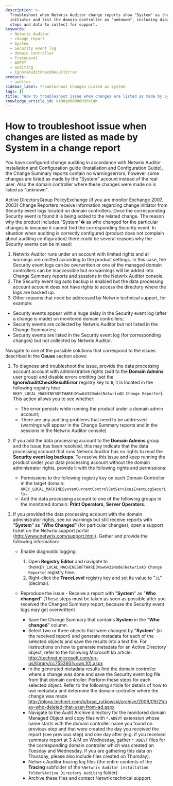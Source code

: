 ```yaml
---
description: >-
  Troubleshoot when Netwrix Auditor change reports show "System" as the change
  initiator and list the domain controller as "unknown", including diagnostic
  steps and data to collect for support.
keywords:
  - Netwrix Auditor
  - change report
  - System
  - Security event log
  - domain controller
  - TraceLevel
  - ADEVT
  - auditing
  - IgnoreAuditCheckResultError
products:
  - auditor
sidebar_label: Troubleshoot Changes Listed as System
tags: []
title: "How to troubleshoot issue when changes are listed as made by System in a change report"
knowledge_article_id: kA00g000000H9YkCAK
---
```


# How to troubleshoot issue when changes are listed as made by System in a change report

You have configured change auditing in accordance with Netwrix Auditor Installation and Configuration guide (Installation and Configuration Guide), the Change Summary reports contain no warningserrors, however some changes are listed as made by the "System" account instead of the real user.  Also the domain controller where these changes were made on is listed as "unknown".

Active DirectoryGroup PolicyExchange (if you are monitor Exchange 2007, 2003) Change Reporters receive information regarding change initiator from Security event logs located on domain controllers. Once the corresponding Security event is found it is being added to the related change. The reason why the product includes "System"� as who changed for the particular changes is because it cannot find the corresponding Security event.  In situation when auditing is correctly configured (product does not complain about auditing configuration) there could be several reasons why the Security events can be missed:

1. Netwrix Auditor runs under an account with limited rights and all warnings are omitted according to the product settings. In this case, the Security event logs can be overwritten or one of the managed domain controllers can be inaccessible but no warnings will be added into Change Summary reports and sessions in the Netwrix Auditor console.
2. The Security event log auto backup is enabled but the data processing account account does not have rights to access the directory where the logs are backed up.
3. Other reasons that need be addressed by Netwrix technical support, for example:

- Security events appear with a huge delay in the Security event log (after a change is made) on monitored domain controllers;
- Security events are collected by Netwrix Auditor but not listed in the Change Summaries;
- Security events are listed in the Security event log (for corresponding changes) but not collected by Netwrix Auditor.

Navigate to one of the possible solutions that correspond to the issues described in the **Cause** section above:

1. To diagnose and troubleshoot the issue, provide the data processing account account with administrative rights (add to the **Domain Admins** user group) and disable errors omitting (set the **IgnoreAuditCheckResultError** registry key to **`0`**, it is located in the following registry hive `HKEY_LOCAL_MACHINESOFTWARE(Wow6432Node)NetwrixAD Change Reporter`).  This action allows you to see whether:

   - The error persists while running the product under a domain admin account;
   - There are any auditing problems that need to be addressed  (warnings will appear in the Change Summary reports and in the sessions in the Netwrix Auditor console)

2. If you add the data processing account to the **Domain Admins** group and the issue has been resolved, this may indicate that the data processing account that runs Netwrix Auditor has no rights to read the **Security event log backups**. To resolve this issue and keep running the product under your data processing account without the domain administrator rights, provide it with the following rights and permissions:

   - Permissions to the following registry key on each Domain Controller in the target domain: `HKEY_LOCAL_MACHINESystemCurrentControlSetServicesEventLogSecurity.`
   - Add the data processing account to one of the following groups in the monitored domain: **Print Operators**, **Server Operators**.

3. If you provided the data processing account with the domain administrator rights, see no warnings but still receive reports with "**System**" as "**Who Changed**" (for particular changes), open a support ticket on the Netwrix support portal (http://www.netwrix.com/support.html).  Gather and provide the following information:

   - Enable diagnostic logging:
     1. Open **Registry Editor** and navigate to the`HKEY_LOCAL_MACHINESOFTWARE(Wow6432Node)NetwrixAD Change Reporte`r registry hive.
     2. Right-click the **TraceLevel** registry key and set its value to "`31`" (decimal).

   - Reproduce the issue - Receive a report with "**System**" as "**Who changed**" (These steps must be taken as soon as possible after you received the Changed Summary report, because the Security event logs may get overwritten)

     - Save the Change Summary that contains **System** in the "**Who changed**" column.
     - Select two or three objects that were changed by "**System**" (in the received report) and generate metadata for each of the selected objects and save the results into a text file. For instructions on how to generate metadata for an Active Directory object, refer to the following Microsoft kb article: http://technet.microsoft.com/en-us/library/cc755360(v=ws.10).aspx
     - In the generated metadata results find the domain controller where a change was done and save the Security event log file from that domain controller.  Perform these steps for each selected object. Refer to the following article for details of how to use metadata and determine the domain controller where the change was made http://blogs.technet.com/b/brad_rutkowski/archive/2006/09/21/hey-who-deleted-that-user-from-ad.aspx
     - Navigate to the Audit Archive directory for the monitored domain Managed Object and copy files with `*.ADEVT` extension whose name starts with the domain controller name you found on previous step  and that were created  the day you received the report  (see previous step) and one day after (e.g. if you received summary report at 3 A.M on Wednesday, gather `*.ADEVT` files for the corresponding domain controller which was created on Tuesday and Wednesday.  If you are gathering this data on Thursday, please also include files created on Thursday).
     - Netwrix Auditor tracing log files (the entire contents of the **Tracing** subfolder of the `%Netwrix Auditor installation folder%Active Directory Auditing` folder).
     - Archive these files and contact Netwrix technical support.
